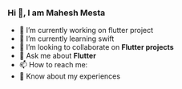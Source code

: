 ### Hi 👋, I am Mahesh Mesta 

- 🔭 I’m currently working on flutter project
- 🌱 I’m currently learning swift
- 👯 I’m looking to collaborate on <b>Flutter projects</b>
- 💬 Ask me about <b>Flutter</b>
- 📫 How to reach me: <link hfre=maheshmesta98@gmail.com>
- 📄 Know about my experiences 
